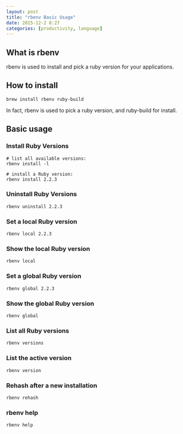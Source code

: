 ```yaml
---
layout: post
title: "rbenv Basic Usage"
date: 2015-12-2 8:27
categories: [productivity, language]
---
```


## What is rbenv

rbenv is used to install and pick a ruby version for your applications.

## How to install

    brew install rbenv ruby-build

In fact, rbenv is used to pick a ruby version, and ruby-build for install.

## Basic usage

### Install Ruby Versions

    # list all available versions:
    rbenv install -l

    # install a Ruby version:
    rbenv install 2.2.3

### Uninstall Ruby Versions

    rbenv uninstall 2.2.3

### Set a local Ruby version

    rbenv local 2.2.3

### Show the local Ruby version

    rbenv local

### Set a global Ruby version

    rbenv global 2.2.3

### Show the global Ruby version

    rbenv global

### List all Ruby versions

    rbenv versions

### List the active version

    rbenv version

### Rehash after a new installation

    rbenv rehash

### rbenv help
    
    rbenv help
